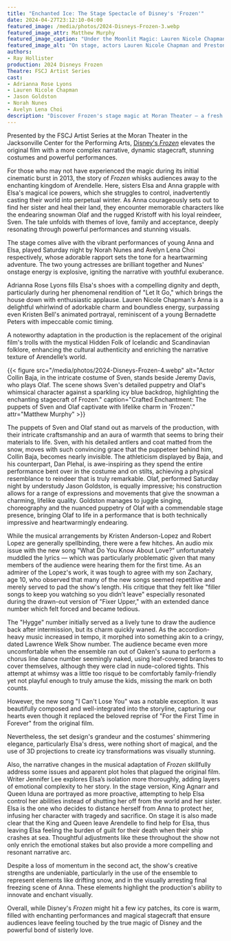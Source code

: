 ```yaml
---
title: "Enchanted Ice: The Stage Spectacle of Disney's 'Frozen'"
date: 2024-04-27T23:12:10-04:00
featured_image: /media/photos/2024-Disneys-Frozen-3.webp
featured_image_attr: Matthew Murphy
featured_image_caption: "Under the Moonlit Magic: Lauren Nicole Chapman as Anna and Preston Perez as Hans share a dance in an enchanted forest."
featured_image_alt: "On stage, actors Lauren Nicole Chapman and Preston Perez, portraying Anna and Hans, are caught mid-twirl in a romantic dance. A backdrop of lush, wisteria-laden trees and a large, glowing full moon creates a dreamlike atmosphere."
authors:
- Ray Hollister
production: 2024 Disneys Frozen
Theatre: FSCJ Artist Series
cast: 
- Adrianna Rose Lyons
- Lauren Nicole Chapman
- Jason Goldston
- Norah Nunes
- Avelyn Lena Choi
description: "Discover Frozen's stage magic at Moran Theater — a fresh take with deeper stories and stunning visuals."
---
```

Presented by the FSCJ Artist Series at the Moran Theater in the Jacksonville Center for the Performing Arts, [Disney's *Frozen*](/productions/2024-disneys-frozen/) elevates the original film with a more complex narrative, dynamic stagecraft, stunning costumes and powerful performances.<!--more-->

For those who may not have experienced the magic during its initial cinematic burst in 2013, the story of *Frozen* whisks audiences away to the enchanting kingdom of Arendelle. Here, sisters Elsa and Anna grapple with Elsa's magical ice powers, which she struggles to control, inadvertently casting their world into perpetual winter. As Anna courageously sets out to find her sister and heal their land, they encounter memorable characters like the endearing snowman Olaf and the rugged Kristoff with his loyal reindeer, Sven. The tale unfolds with themes of love, family and acceptance, deeply resonating through powerful performances and stunning visuals.

The stage comes alive with the vibrant performances of young Anna and Elsa, played Saturday night by Norah Nunes and Avelyn Lena Choi respectively, whose adorable rapport sets the tone for a heartwarming adventure. The two young actresses are brilliant together and Nunes' onstage energy is explosive, igniting the narrative with youthful exuberance. 

Adrianna Rose Lyons fills Elsa's shoes with a compelling dignity and depth, particularly during her phenomenal rendition of "Let It Go," which brings the house down with enthusiastic applause. Lauren Nicole Chapman's Anna is a delightful whirlwind of adorkable charm and boundless energy, surpassing even Kristen Bell's animated portrayal, reminiscent of a young Bernadette Peters with impeccable comic timing.

A noteworthy adaptation in the production is the replacement of the original film's trolls with the mystical Hidden Folk of Icelandic and Scandinavian folklore, enhancing the cultural authenticity and enriching the narrative texture of Arendelle’s world.

{{< figure src="/media/photos/2024-Disneys-Frozen-4.webp" alt="Actor Collin Baja, in the intricate costume of Sven, stands beside Jeremy Davis, who plays Olaf. The scene shows Sven's detailed puppetry and Olaf's whimsical character against a sparkling icy blue backdrop, highlighting the enchanting stagecraft of Frozen." caption="Crafted Enchantment: The puppets of Sven and Olaf captivate with lifelike charm in 'Frozen'." attr="Matthew Murphy" >}}

The puppets of Sven and Olaf stand out as marvels of the production, with their intricate craftsmanship and an aura of warmth that seems to bring their materials to life. Sven, with his detailed antlers and coat matted from the snow, moves with such convincing grace that the puppeteer behind him, Collin Baja, becomes nearly invisible. The athleticism displayed by Baja, and his counterpart, Dan Plehal, is awe-inspiring as they spend the entire performance bent over in the costume and on stilts, achieving a physical resemblance to reindeer that is truly remarkable. Olaf, performed Saturday night by understudy Jason Goldston, is equally impressive; his construction allows for a range of expressions and movements that give the snowman a charming, lifelike quality. Goldston manages to juggle singing, choreography and the nuanced puppetry of Olaf with a commendable stage presence, bringing Olaf to life in a performance that is both technically impressive and heartwarmingly endearing.

While the musical arrangements by Kristen Anderson-Lopez and Robert Lopez are generally spellbinding, there were a few hitches. An audio mix issue with the new song "What Do You Know About Love?" unfortunately muddled the lyrics — which was particularly problematic given that many members of the audience were hearing them for the first time. As an admirer of the Lopez's work, it was tough to agree with my son Zachary, age 10, who observed that many of the new songs seemed repetitive and merely served to pad the show's length. His critique that they felt like "filler songs to keep you watching so you didn’t leave" especially resonated during the drawn-out version of "Fixer Upper," with an extended dance number which felt forced and became tedious. 

The "Hygge" number initially served as a lively tune to draw the audience back after intermission, but its charm quickly waned. As the accordion-heavy music increased in tempo, it morphed into something akin to a cringy, dated Lawrence Welk Show number. The audience became even more uncomfortable when the ensemble ran out of Oaken's sauna to perform a chorus line dance number seemingly naked, using leaf-covered branches to cover themselves, although they were clad in nude-colored tights. This attempt at whimsy was a little too risqué to be comfortably family-friendly yet not playful enough to truly amuse the kids, missing the mark on both counts.

However, the new song "I Can't Lose You" was a notable exception. It was beautifully composed and well-integrated into the storyline, capturing our hearts even though it replaced the beloved reprise of "For the First Time in Forever" from the original film.

Nevertheless, the set design's grandeur and the costumes' shimmering elegance, particularly Elsa's dress, were nothing short of magical, and the use of 3D projections to create icy transformations was visually stunning.

Also, the narrative changes in the musical adaptation of *Frozen* skillfully address some issues and apparent plot holes that plagued the original film. Writer Jennifer Lee explores Elsa’s isolation more thoroughly, adding layers of emotional complexity to her story. In the stage version, King Agnarr and Queen Iduna are portrayed as more proactive, attempting to help Elsa control her abilities instead of shutting her off from the world and her sister. Elsa is the one who decides to distance herself from Anna to protect her, infusing her character with tragedy and sacrifice. On stage it is also made clear that the King and Queen leave Arendelle to find help for Elsa, thus leaving Elsa feeling the burden of guilt for their death when their ship crashes at sea. Thoughtful adjustments like these throughout the show not only enrich the emotional stakes but also provide a more compelling and resonant narrative arc.

Despite a loss of momentum in the second act, the show's creative strengths are undeniable, particularly in the use of the ensemble to represent elements like drifting snow, and in the visually arresting final freezing scene of Anna. These elements highlight the production's ability to innovate and enchant visually.

Overall, while Disney's *Frozen* might hit a few icy patches, its core is warm, filled with enchanting performances and magical stagecraft that ensure audiences leave feeling touched by the true magic of Disney and the powerful bond of sisterly love.